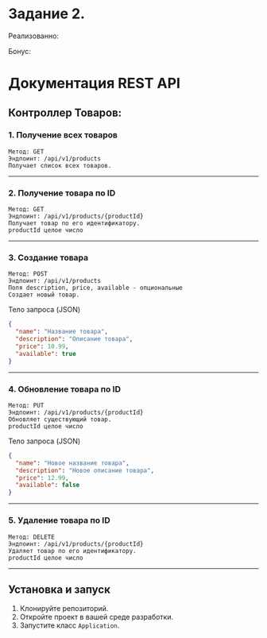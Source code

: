# Задание 2.

Реализованно:

Бонус:

# Документация REST API

## Контроллер Товаров:

### 1. Получение всех товаров

    Метод: GET
    Эндпоинт: /api/v1/products
    Получает список всех товаров.

---

### 2. Получение товара по ID

    Метод: GET 
    Эндпоинт: /api/v1/products/{productId}
    Получает товар по его идентификатору.
    productId целое число

---

### 3. Создание товара

    Метод: POST 
    Эндпоинт: /api/v1/products
    Поля description, price, available - опциональные
    Создает новый товар.

Тело запроса (JSON)

```json
{
  "name": "Название товара",
  "description": "Описание товара",
  "price": 10.99,
  "available": true
}
```

---

### 4. Обновление товара по ID

    Метод: PUT 
    Эндпоинт: /api/v1/products/{productId}
    Обновляет существующий товар.
    productId целое число

Тело запроса (JSON)

```json
{
  "name": "Новое название товара",
  "description": "Новое описание товара",
  "price": 12.99,
  "available": false
}
```

---

### 5. Удаление товара по ID

    Метод: DELETE
    Эндпоинт: /api/v1/products/{productId}
    Удаляет товар по его идентификатору.
    productId целое число

---

## Установка и запуск

1. Клонируйте репозиторий.
2. Откройте проект в вашей среде разработки.
3. Запустите класс `Application`.

